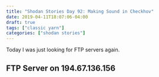 ```yaml
---
title: "Shodan Stories Day 92: Making Sound in Checkhov"
date: 2019-04-11T18:07:06-04:00
draft: true
tags: ["classic yarn"]
categories: ["shodan stories"]
---
```


Today I was just looking for FTP servers again.

## FTP Server on 194.67.136.156
